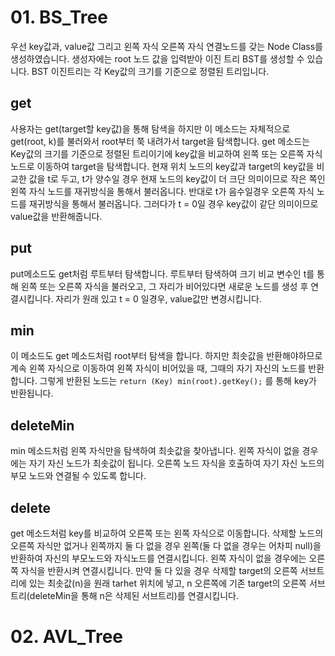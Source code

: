 # 01. BS_Tree
우선 key값과, value값 그리고 왼쪽 자식 오른쪽 자식 연결노드를 갖는 Node Class를 생성하였습니다.
생성자에는 root 노드 값을 입력받아 이진 트리 BST를 생성할 수 있습니다.
BST 이진트리는 각 Key값의 크기를 기준으로 정렬된 트리입니다.
## get
사용자는 get(target할 key값)을 통해 탐색을 하지만 이 메소드는 자체적으로 get(root, k)를 불러와서 root부터 쭉 내려가서 target을 탐색합니다.
get 메소드는 Key값의 크기를 기준으로 정렬된 트리이기에 key값을 비교하여 왼쪽 또는 오른쪽 자식 노드로 이동하여 target을 탐색합니다.
현재 위치 노드의 key값과 target의 key값을 비교한 값을 t로 두고, t가 양수일 경우 현재 노드의 key값이 더 크단 의미이므로 작은 쪽인 왼쪽 자식 노드를 재귀방식을 통해서 불러옵니다.
반대로 t가 음수일경우 오른쪽 자식 노드를 재귀방식을 통해서 불러옵니다.
그러다가 t = 0일 경우 key값이 같단 의미이므로 value값을 반환해줍니다.

## put
put메소드도 get처럼 루트부터 탐색합니다. 루트부터 탐색하여 크기 비교 변수인 t를 통해 왼쪽 또는 오른쪽 자식을 불러오고, 그 자리가 비어있다면 새로운 노드를 생성 후 연결시킵니다.
자리가 원래 있고 t = 0 일경우, value값만 변경시킵니다.

## min
이 메소드도 get 메소드처럼 root부터 탐색을 합니다.
하지만 최솟값을 반환해야하므로 계속 왼쪽 자식으로 이동하여 왼쪽 자식이 비어있을 때, 그때의 자기 자신의 노드를 반환합니다.
그렇게 반환된 노드는 `return (Key) min(root).getKey();` 를 통해 key가 반환됩니다.

## deleteMin
min 메소드처럼 왼쪽 자식만을 탐색하여 최솟값을 찾아냅니다.
왼쪽 자식이 없을 경우에는 자기 자신 노드가 최솟값이 됩니다.
오른쪽 노드 자식을 호출하여 자기 자신 노드의 부모 노드와 연결될 수 있도록 합니다.

## delete
get 메소드처럼 key를 비교하여 오른쪽 또는 왼쪽 자식으로 이동합니다.
삭제할 노드의 오른쪽 자식만 없거나 왼쪽까지 둘 다 없을 경우 왼쪽(둘 다 없을 경우는 어차피 null)을 반환하여 자신의 부모노드와 자식노드를 연결시킵니다.
왼쪽 자식이 없을 경우에는 오른쪽 자식을 반환시켜 연결시킵니다.
만약 둘 다 있을 경우 삭제할 target의 오른쪽 서브트리에 있는 최솟값(n)을 원래 tarhet 위치에 넣고, n 오른쪽에 기존 target의 오른쪽 서브트리(deleteMin을 통해 n은 삭제된 서브트리)를 연결시킵니다. 

# 02. AVL_Tree
